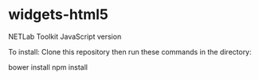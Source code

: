 widgets-html5
=============

NETLab Toolkit JavaScript version

To install:
Clone this repository
then run these commands in the directory:

  bower install
  npm install
